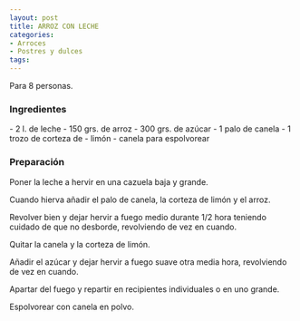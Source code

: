 ```yaml
---
layout: post
title: ARROZ CON LECHE
categories:
- Arroces
- Postres y dulces
tags:
---
```

Para 8 personas.

<h3>Ingredientes</h3>
- 2 l. de leche
- 150 grs. de arroz
- 300 grs. de azúcar
- 1 palo de canela
- 1 trozo de corteza de
- limón
- canela para espolvorear

<h3>Preparación</h3>

Poner la leche a hervir en una cazuela baja y grande.

Cuando hierva añadir el palo de canela, la corteza de limón y el arroz.

Revolver bien y dejar hervir a fuego medio durante 1/2 hora teniendo cuidado de que no desborde, revolviendo de vez en cuando.

Quitar la canela y la corteza de limón.

Añadir el azúcar y dejar hervir a fuego suave otra media hora, revolviendo de vez en cuando.

Apartar del fuego y repartir en recipientes individuales o en uno grande.

Espolvorear con canela en polvo.

